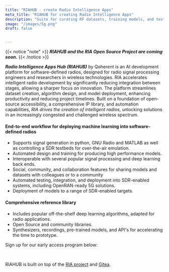```yaml
---
title: "RIAHUB - create Radio Intelligence Apps"
meta_title: "RIAHUB for creating Radio Intelligence Apps"
description: "Suite for curating RF datasets, training models, and testing then deploying them."
image: "/images/5g.png"
draft: false


---
```

{{< notice "note" >}}
_**RIAHUB and the RIA Open Source Project are coming soon.**_
{{< /notice >}}

_**Radio Intelligence Apps Hub (RIAHUB)**_ by Qoherent is an AI development platform for software-defined radios, designed for radio signal processing engineers and researchers in wireless technologies. RIA accelerates intelligent radio development by significantly reducing integration between stages, allowing a sharper focus on innovation. The platform streamlines dataset creation, algorithm design, and model deployment, enhancing productivity and reducing project timelines. Built on a foundation of open-source accessibility, a comprehensive IP library, and automation capabilities, *RIA drives the creation of intelligent radios*, unlocking solutions in an increasingly congested and challenged wireless spectrum.


#### End-to-end workflow for deploying machine learning into software-defined radios
- Supports signal generation in python, GNU Radio and MATLAB as well as controlling a SDR testbeds for over-the-air emulation.
- Automated design and training for producing high performance models.
- Interoperable with several popular signal processing and deep learning back ends.
- Social, community, and collaboration features for sharing models and datasets with colleagues or to a community
- Automated testing, integration, and deployment into SDR-enabled systems, including OpenRAN-ready 5G solutions.
- Deployment of models to a range of SDR-enabled targets.

#### Comprehensive reference library
- Includes popular off-the-shelf deep learning algorithms, adapted for radio applications.
- Open Source and community libraries.
- Synthesizers, recordings, pre-trained models, and API's for accelerating the time to prototype.


<p class="text">Sign up for our early access program below:</p>
<br>
<div class="form-div">
<script charset="utf-8" type="text/javascript" src="//js.hsforms.net/forms/embed/v2.js"></script>
<script>
hbspt.forms.create({
    region: "na1",
    portalId: "45248873",
    formId: "1fba45f6-b9bc-44ac-b908-8ac42274ae72"
});
</script>
</div>

<style>
    .form-div {
        width: 80%;
        margin: auto;
        max-width: 500px;
    }
</style>

<p class="text">RIAHUB is built on top of the <a href="https://github.com/qoherent/ria">RIA project</a> and <a href="https://github.com/go-gitea/gitea">Gitea</a>.</p>